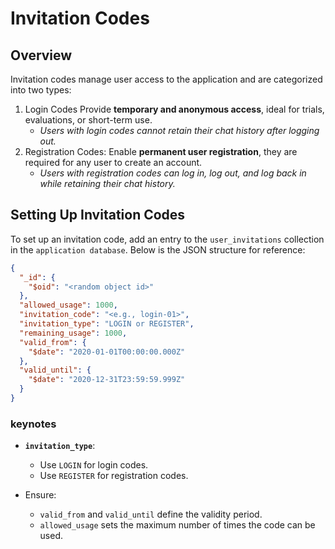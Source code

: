 # Invitation Codes

## Overview

Invitation codes manage user access to the application and are categorized into two types:

1. Login Codes
    Provide **temporary and anonymous access**, ideal for trials, evaluations, or short-term use.
   - _Users with login codes cannot retain their chat history after logging out._
2. Registration Codes:
   Enable **permanent user registration**, they are required for any user to create an account.
   - _Users with registration codes can log in, log out, and log back in while retaining their chat history._

## Setting Up Invitation Codes

To set up an invitation code, add an entry to the `user_invitations` collection in the `application database`. Below is the JSON structure for reference:

```json
{
  "_id": {
    "$oid": "<random object id>"
  },
  "allowed_usage": 1000,
  "invitation_code": "<e.g., login-01>",
  "invitation_type": "LOGIN or REGISTER",
  "remaining_usage": 1000,
  "valid_from": {
    "$date": "2020-01-01T00:00:00.000Z"
  },
  "valid_until": {
    "$date": "2020-12-31T23:59:59.999Z"
  }
}
```

### keynotes

- **`invitation_type`**:
    - Use `LOGIN` for login codes.
    - Use `REGISTER` for registration codes.

- Ensure:
    - `valid_from` and `valid_until` define the validity period.
    - `allowed_usage` sets the maximum number of times the code can be used.
